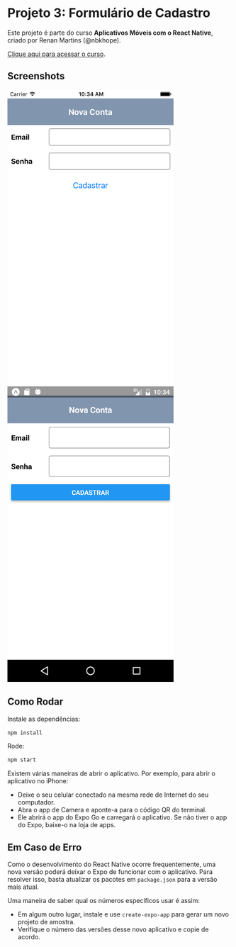 # Projeto 3: Formulário de Cadastro

Este projeto é parte do curso **Aplicativos Móveis com o React Native**, criado por Renan Martins (@nbkhope).

[Clique aqui para acessar o curso](https://www.udemy.com/course/aplicativos-moveis-com-o-react-native/).

## Screenshots

![Formulário de Cadastro App](./screenshot01.png)
![Formulário de Cadastro App](./screenshot02.png)

## Como Rodar

Instale as dependências:

```sh
npm install
```

Rode:

```sh
npm start
```

Existem várias maneiras de abrir o aplicativo. Por exemplo, para abrir o aplicativo no iPhone:

- Deixe o seu celular conectado na mesma rede de Internet do seu computador.
- Abra o app de Camera e aponte-a para o código QR do terminal.
- Ele abrirá o app do Expo Go e carregará o aplicativo. Se não tiver o app do Expo, baixe-o na loja de apps.

## Em Caso de Erro

Como o desenvolvimento do React Native ocorre frequentemente, uma nova versão poderá deixar o Expo de funcionar com o aplicativo. Para resolver isso, basta atualizar os pacotes em `package.json` para a versão mais atual.

Uma maneira de saber qual os números específicos usar é assim:

- Em algum outro lugar, instale e use `create-expo-app` para gerar um novo projeto de amostra.
- Verifique o número das versões desse novo aplicativo e copie de acordo.
